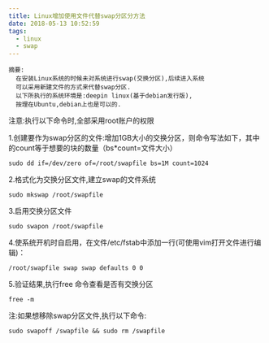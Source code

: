 ```yaml
---
title: Linux增加使用文件代替swap分区分方法
date: 2018-05-13 10:52:59
tags:
  - linux
  - swap
---
```


    摘要:
      在安装Linux系统的时候未对系统进行swap(交换分区),后续进入系统
      可以采用新建文件的方式来代替swap分区.
      以下所执行的系统环境是:deepin linux(基于debian发行版),
      按理在Ubuntu,debian上也是可以的.

注意:执行以下命令时,全部采用root账户的权限

1.创建要作为swap分区的文件:增加1GB大小的交换分区，则命令写法如下，其中的count等于想要的块的数量（bs*count=文件大小）

`sudo dd if=/dev/zero of=/root/swapfile bs=1M count=1024`

2.格式化为交换分区文件,建立swap的文件系统

`sudo mkswap /root/swapfile`

3.启用交换分区文件

`sudo swapon /root/swapfile`

4.使系统开机时自启用，在文件/etc/fstab中添加一行(可使用vim打开文件进行编辑)：

`/root/swapfile swap swap defaults 0 0`

5.验证结果,执行free 命令查看是否有交换分区

`free -m `

注:如果想移除swap分区文件,执行以下命令:

`sudo swapoff /swapfile && sudo rm /swapfile`
